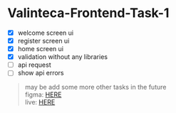 # Valinteca-Frontend-Task-1

- [X] welcome screen ui
- [X] register screen ui
- [X] home screen ui
- [X] validation without any libraries
- [ ] api request
- [ ] show api errors

> may be add some more other tasks in the future\
> figma: [HERE](https://www.figma.com/file/6DeOGqcKRgnraPT9ivDqaR/Signup-Flow-UI-(Community)?node-id=)\
> live: [HERE](https://ahmed-m-abdelfatah.github.io/Valinteca-Frontend-Task-1/build/)
